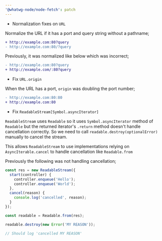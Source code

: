 ```yaml
---
'@whatwg-node/node-fetch': patch
---
```


- Normalization fixes on `URL`

Normalize the URL if it has a port and query string without a pathname;

```diff
+ http://example.com:80?query
- http://example.com:80/?query
```

Previously, it was normalized like below which was incorrect;

```diff
- http://example.com:80?query
+ http://example.com/:80?query
```

- Fix `URL.origin`

When the URL has a port, `origin` was doubling the port number;

```diff
- http://example.com:80:80
+ http://example.com:80
```

- Fix `ReadableStream[Symbol.asyncIterator]`

`ReadableStream` uses `Readable` so it uses `Symbol.asyncIterator` method of `Readable` but the returned iterator's `.return` method doesn't handle cancellation correctly. So we need to call `readable.destroy(optionalError)` manually to cancel the stream.

This allows `ReadableStream` to use implementations relying on `AsyncIterable.cancel` to handle cancellation like `Readable.from`

Previously the following was not handling cancellation;

```ts
const res = new ReadableStream({
  start(controller) {
    controller.enqueue('Hello');
    controller.enqueue('World');
  },
  cancel(reason) {
    console.log('cancelled', reason);
  }
});

const readable = Readable.from(res);

readable.destroy(new Error('MY REASON'));

// Should log 'cancelled MY REASON'
```
